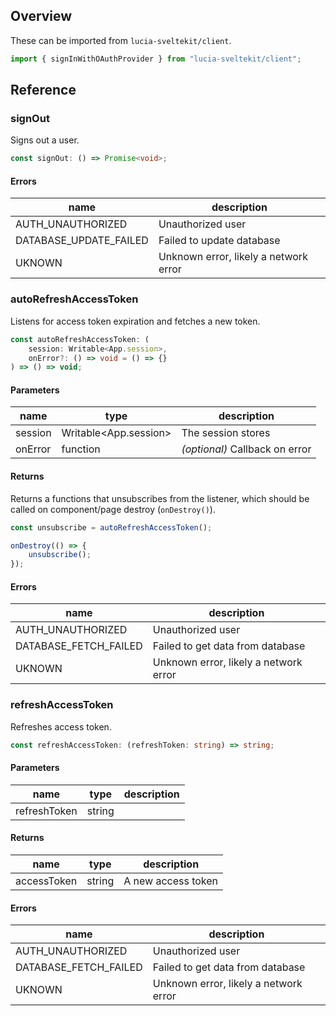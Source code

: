 ## Overview

These can be imported from `lucia-sveltekit/client`.

```ts
import { signInWithOAuthProvider } from "lucia-sveltekit/client";
```

## Reference

### signOut

Signs out a user.

```ts
const signOut: () => Promise<void>;
```

#### Errors

| name                   | description                           |
| ---------------------- | ------------------------------------- |
| AUTH_UNAUTHORIZED      | Unauthorized user                     |
| DATABASE_UPDATE_FAILED | Failed to update database             |
| UKNOWN                 | Unknown error, likely a network error |

### autoRefreshAccessToken

Listens for access token expiration and fetches a new token.

```ts
const autoRefreshAccessToken: (
    session: Writable<App.session>,
    onError?: () => void = () => {}
) => () => void;
```

#### Parameters

| name    | type                  | description                    |
| ------- | --------------------- | ------------------------------ |
| session | Writable<App.session> | The session stores             |
| onError | function              | _(optional)_ Callback on error |

#### Returns

Returns a functions that unsubscribes from the listener, which should be called on component/page destroy (`onDestroy()`).

```js
const unsubscribe = autoRefreshAccessToken();

onDestroy(() => {
    unsubscribe();
});
```

#### Errors

| name                  | description                           |
| --------------------- | ------------------------------------- |
| AUTH_UNAUTHORIZED     | Unauthorized user                     |
| DATABASE_FETCH_FAILED | Failed to get data from database      |
| UKNOWN                | Unknown error, likely a network error |

### refreshAccessToken

Refreshes access token.

```ts
const refreshAccessToken: (refreshToken: string) => string;
```

#### Parameters

| name         | type   | description |
| ------------ | ------ | ----------- |
| refreshToken | string |             |

#### Returns

| name        | type   | description        |
| ----------- | ------ | ------------------ |
| accessToken | string | A new access token |

#### Errors

| name                  | description                           |
| --------------------- | ------------------------------------- |
| AUTH_UNAUTHORIZED     | Unauthorized user                     |
| DATABASE_FETCH_FAILED | Failed to get data from database      |
| UKNOWN                | Unknown error, likely a network error |
